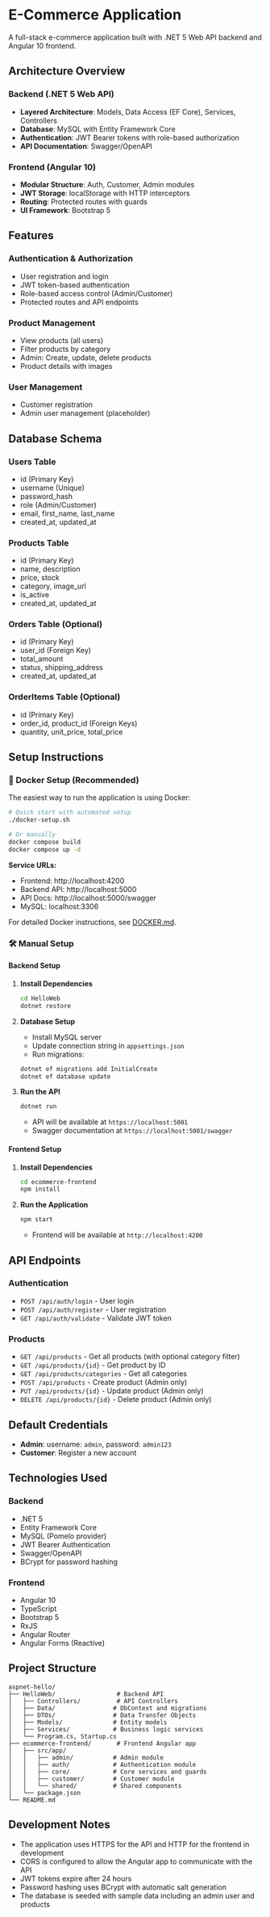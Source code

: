 # E-Commerce Application

A full-stack e-commerce application built with .NET 5 Web API backend and Angular 10 frontend.

## Architecture Overview

### Backend (.NET 5 Web API)
- **Layered Architecture**: Models, Data Access (EF Core), Services, Controllers
- **Database**: MySQL with Entity Framework Core
- **Authentication**: JWT Bearer tokens with role-based authorization
- **API Documentation**: Swagger/OpenAPI

### Frontend (Angular 10)
- **Modular Structure**: Auth, Customer, Admin modules
- **JWT Storage**: localStorage with HTTP interceptors
- **Routing**: Protected routes with guards
- **UI Framework**: Bootstrap 5

## Features

### Authentication & Authorization
- User registration and login
- JWT token-based authentication
- Role-based access control (Admin/Customer)
- Protected routes and API endpoints

### Product Management
- View products (all users)
- Filter products by category
- Admin: Create, update, delete products
- Product details with images

### User Management
- Customer registration
- Admin user management (placeholder)

## Database Schema

### Users Table
- id (Primary Key)
- username (Unique)
- password_hash
- role (Admin/Customer)
- email, first_name, last_name
- created_at, updated_at

### Products Table
- id (Primary Key)
- name, description
- price, stock
- category, image_url
- is_active
- created_at, updated_at

### Orders Table (Optional)
- id (Primary Key)
- user_id (Foreign Key)
- total_amount
- status, shipping_address
- created_at, updated_at

### OrderItems Table (Optional)
- id (Primary Key)
- order_id, product_id (Foreign Keys)
- quantity, unit_price, total_price

## Setup Instructions

### 🐳 Docker Setup (Recommended)

The easiest way to run the application is using Docker:

```bash
# Quick start with automated setup
./docker-setup.sh

# Or manually
docker compose build
docker compose up -d
```

**Service URLs:**
- Frontend: http://localhost:4200
- Backend API: http://localhost:5000
- API Docs: http://localhost:5000/swagger
- MySQL: localhost:3306

For detailed Docker instructions, see [DOCKER.md](DOCKER.md).

### 🛠️ Manual Setup

#### Backend Setup

1. **Install Dependencies**
   ```bash
   cd HelloWeb
   dotnet restore
   ```

2. **Database Setup**
   - Install MySQL server
   - Update connection string in `appsettings.json`
   - Run migrations:
   ```bash
   dotnet ef migrations add InitialCreate
   dotnet ef database update
   ```

3. **Run the API**
   ```bash
   dotnet run
   ```
   - API will be available at `https://localhost:5001`
   - Swagger documentation at `https://localhost:5001/swagger`

#### Frontend Setup

1. **Install Dependencies**
   ```bash
   cd ecommerce-frontend
   npm install
   ```

2. **Run the Application**
   ```bash
   npm start
   ```
   - Frontend will be available at `http://localhost:4200`

## API Endpoints

### Authentication
- `POST /api/auth/login` - User login
- `POST /api/auth/register` - User registration
- `GET /api/auth/validate` - Validate JWT token

### Products
- `GET /api/products` - Get all products (with optional category filter)
- `GET /api/products/{id}` - Get product by ID
- `GET /api/products/categories` - Get all categories
- `POST /api/products` - Create product (Admin only)
- `PUT /api/products/{id}` - Update product (Admin only)
- `DELETE /api/products/{id}` - Delete product (Admin only)

## Default Credentials

- **Admin**: username: `admin`, password: `admin123`
- **Customer**: Register a new account

## Technologies Used

### Backend
- .NET 5
- Entity Framework Core
- MySQL (Pomelo provider)
- JWT Bearer Authentication
- Swagger/OpenAPI
- BCrypt for password hashing

### Frontend
- Angular 10
- TypeScript
- Bootstrap 5
- RxJS
- Angular Router
- Angular Forms (Reactive)

## Project Structure

```
aspnet-hello/
├── HelloWeb/                 # Backend API
│   ├── Controllers/          # API Controllers
│   ├── Data/                # DbContext and migrations
│   ├── DTOs/                # Data Transfer Objects
│   ├── Models/              # Entity models
│   ├── Services/            # Business logic services
│   └── Program.cs, Startup.cs
├── ecommerce-frontend/       # Frontend Angular app
│   ├── src/app/
│   │   ├── admin/           # Admin module
│   │   ├── auth/            # Authentication module
│   │   ├── core/            # Core services and guards
│   │   ├── customer/        # Customer module
│   │   └── shared/          # Shared components
│   └── package.json
└── README.md
```

## Development Notes

- The application uses HTTPS for the API and HTTP for the frontend in development
- CORS is configured to allow the Angular app to communicate with the API
- JWT tokens expire after 24 hours
- Password hashing uses BCrypt with automatic salt generation
- The database is seeded with sample data including an admin user and products

